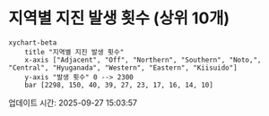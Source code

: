 # 지역별 지진 발생 횟수 (상위 10개)

```mermaid
xychart-beta
    title "지역별 지진 발생 횟수"
    x-axis ["Adjacent", "Off", "Northern", "Southern", "Noto,", "Central", "Hyuganada", "Western", "Eastern", "Kiisuido"]
    y-axis "발생 횟수" 0 --> 2300
    bar [2298, 150, 40, 39, 27, 23, 17, 16, 14, 10]
```

업데이트 시간: 2025-09-27 15:03:57
